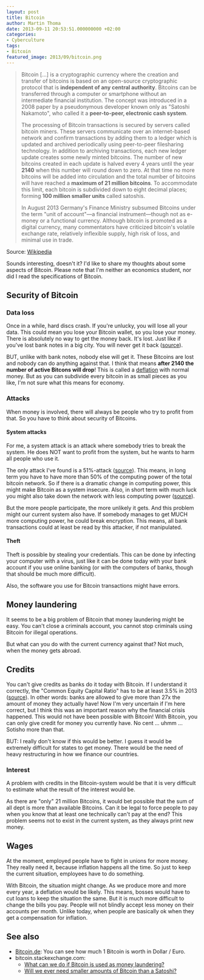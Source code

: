 ```yaml
---
layout: post
title: Bitcoin
author: Martin Thoma
date: 2013-09-11 20:53:51.000000000 +02:00
categories:
- Cyberculture
tags:
- Bitcoin
featured_image: 2013/09/bitcoin.png
---
```

<blockquote>Bitcoin [...] is a cryptographic currency where the creation and transfer of bitcoins is based on an open-source cryptographic protocol that is <strong>independent of any central authority</strong>. Bitcoins can be transferred through a computer or smartphone without an intermediate financial institution. The concept was introduced in a 2008 paper by a pseudonymous developer known only as "Satoshi Nakamoto", who called it a <strong>peer-to-peer, electronic cash system</strong>.

The processing of Bitcoin transactions is secured by servers called bitcoin miners. These servers communicate over an internet-based network and confirm transactions by adding them to a ledger which is updated and archived periodically using peer-to-peer filesharing technology. In addition to archiving transactions, each new ledger update creates some newly minted bitcoins. The number of new bitcoins created in each update is halved every 4 years until the year <strong>2140</strong> when this number will round down to zero. At that time no more bitcoins will be added into circulation and the total number of bitcoins will have reached a <strong>maximum of 21 million bitcoins</strong>. To accommodate this limit, each bitcoin is subdivided down to eight decimal places; forming <strong>100 million smaller units</strong> called satoshis.

In August 2013 Germany's Finance Ministry subsumed Bitcoins under the term "unit of account"&mdash;a financial instrument&mdash;though not as e-money or a functional currency. Although bitcoin is promoted as a digital currency, many commentators have criticized bitcoin's volatile exchange rate, relatively inflexible supply, high risk of loss, and minimal use in trade.</blockquote>

Source: <a href="https://en.wikipedia.org/w/index.php?title=Bitcoin&oldid=571455676">Wikipedia</a>

Sounds interesting, doesn't it? I'd like to share my thoughts about some aspects of Bitcoin. Please note that I'm neither an economics student, nor did I read the specifications of Bitcoin.

<h2>Security of Bitcoin</h2>
<h3>Data loss</h3>
Once in a while, hard discs crash. If you're unlucky, you will lose all your data. This could mean you lose your Bitcoin wallet, so you lose your money. There is absolutely no way to get the money back. It's lost. Just like if you've lost bank notes in a big city. You will never get it back (<a href="http://bitcoin.stackexchange.com/q/116/6721">source</a>).

BUT, unlike with bank notes, nobody else will get it. These Bitcoins are lost and nobody can do anything against that. I think that means <strong>after 2140 the number of active Bitcons will drop</strong>! This is called a <a href="https://en.wikipedia.org/wiki/Deflation">deflation</a> with normal money. But as you can subdivide every bitcoin in as small pieces as you like, I'm not sure what this means for economy.

<h3>Attacks</h3>
When money is involved, there will always be people who try to profit from that. So you have to think about security of Bitcoins.

<h4>System attacks</h4>
For me, a system attack is an attack where somebody tries to break the system. He does NOT want to profit from the system, but he wants to harm all people who use it.

The only attack I've found is a 51%-attack (<a href="https://en.bitcoin.it/wiki/Weaknesses#Attacker_has_a_lot_of_computing_power">source</a>). This means, in long term you have to have more than 50% of the computing power of the total bitcoin network. So if there is a dramatic change in computing power, this might make Bitcoin as a system insecure.
Also, in short term with much luck you might also take down the network with less computing power (<a href="http://bitcoin.stackexchange.com/a/10937/6721">source</a>).

But the more people participate, the more unlikely it gets. And this problem might our current system also have. If somebody manages to get MUCH more computing power, he could break encryption. This means, all bank transactions could at least be read by this attacker, if not manipulated.

<h4>Theft</h4>
Theft is possible by stealing your credentials. This can be done by infecting your computer with a virus, just like it can be done today with your bank account if you use online banking (or with the computers of banks, though that should be much more difficult).

Also, the software you use for Bitcoin transactions might have errors.

<h2>Money laundering</h2>
It seems to be a big problem of Bitcoin that money laundering might be easy. You can't close a criminals account, you cannot stop criminals using Bitcoin for illegal operations.

But what can you do with the current currency against that? Not much, when the money gets abroad.

<h2>Credits</h2>
You can't give credits as banks do it today with Bitcoin. If I understand it correctly, the "Common Equity Capital Ratio" has to be at least 3.5% in 2013 (<a href="https://en.wikipedia.org/wiki/Basel_III">source</a>). In other words: banks are allowed to give more than 27x the amount of money they actually have! Now I'm very uncertain if I'm here correct, but I think this was an important reason why the financial crisis happened. This would not have been possible with Bitcoin! With Bitcoin, you can only give credit for money you currently have. No cent ... uhmm ... Sotisho more than that.

BUT: I really don't know if this would be better. I guess it would be extremely difficult for states to get money. There would be the need of heavy restructuring in how we finance our countries.

<h3>Interest</h3>
A problem with credits in the Bitcoin-system would be that it is very difficult to estimate what the result of the interest would be.

As there are "only" 21 million Bitcoins, it would bet possible that the sum of all dept is more than available Bitcoins. Can it be legal to force people to pay when you know that at least one technically can't pay at the end?
This problem seems not to exist in the current system, as they always print new money.

<h2>Wages</h2>
At the moment, employed people have to fight in unions for more money. They really need it, because inflation happens all the time. So just to keep the current situation, employees have to do something.

With Bitcoin, the situation might change. As we produce more and more every year, a deflation would be likely. This means, bosses would have to cut loans to keep the situation the same. But it is much more difficult to change the bills you pay. People will not blindly accept less money on their accounts per month. Unlike today, when people are basically ok when they get a compensation for inflation.

<h2>See also</h2>
<ul>
  <li><a href="https://www.bitcoin.de/de">Bitcoin.de</a>: You can see how much 1 Bitcoin is worth in Dollar / Euro.</li>
  <li>bitcoin.stackexchange.com:
    <ul>
      <li><a href="http://bitcoin.stackexchange.com/q/13215/6721">What can we do if Bitcoin is used as money laundering?</a></li>
      <li><a href="http://bitcoin.stackexchange.com/q/122/6721">Will we ever need smaller amounts of Bitcoin than a Satoshi?</a></li>
    </ul>
  </li>
</ul>
